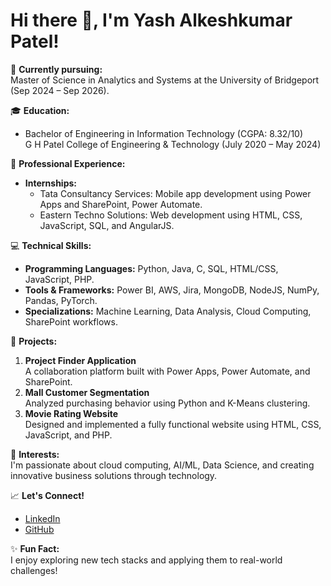 # Hi there 👋, I'm Yash Alkeshkumar Patel!  

🔭 **Currently pursuing:**  
Master of Science in Analytics and Systems at the University of Bridgeport (Sep 2024 – Sep 2026).  

🎓 **Education:**  
- Bachelor of Engineering in Information Technology (CGPA: 8.32/10)  
  G H Patel College of Engineering & Technology (July 2020 – May 2024)  

💼 **Professional Experience:**   
- **Internships:**  
  - Tata Consultancy Services: Mobile app development using Power Apps and SharePoint, Power Automate.  
  - Eastern Techno Solutions: Web development using  HTML, CSS, JavaScript, SQL, and AngularJS.  

💻 **Technical Skills:**  
- **Programming Languages:** Python, Java, C, SQL, HTML/CSS, JavaScript, PHP.  
- **Tools & Frameworks:** Power BI, AWS, Jira, MongoDB, NodeJS, NumPy, Pandas, PyTorch.  
- **Specializations:** Machine Learning, Data Analysis, Cloud Computing, SharePoint workflows.  

🚀 **Projects:**  
1. **Project Finder Application**  
   A collaboration platform built with Power Apps, Power Automate, and SharePoint.  
2. **Mall Customer Segmentation**  
   Analyzed purchasing behavior using Python and K-Means clustering.  
3. **Movie Rating Website**  
   Designed and implemented a fully functional website using HTML, CSS, JavaScript, and PHP.  

🌟 **Interests:**  
I'm passionate about cloud computing, AI/ML, Data Science, and creating innovative business solutions through technology.  

📈 **Let's Connect!**  
- [LinkedIn](https://www.linkedin.com/in/yash-patel-8a4122210/)  
- [GitHub](https://github.com/Yash6623)  

✨ **Fun Fact:**  
I enjoy exploring new tech stacks and applying them to real-world challenges!  
